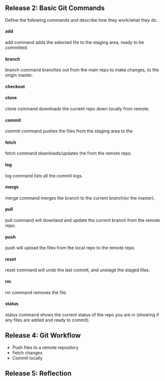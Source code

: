 ## Release 2: Basic Git Commands
Define the following commands and describe how they work/what they do.  


#### add
<!-- Your defnition here -->
add command adds the selected file to the staging area, ready to be committed.

#### branch
<!-- Your defnition here -->
branch command branches out from the main repo to make changes, to the origin master.

#### checkout
<!-- Your defnition here -->

#### clone
<!-- Your defnition here -->

clone command downloads the current repo down locally from remote.

#### commit
<!-- Your defnition here -->

commit command pushes the files from the staging area to the 

#### fetch
<!-- Your defnition here -->

fetch command downloads/updates the from the remote repo.

#### log
<!-- Your defnition here -->

log command lists all the commit logs.

#### merge
<!-- Your defnition here -->

merge command merges the branch to the current branch(or the master).

#### pull
<!-- Your defnition here -->

pull command will downlaod and update the current branch from the remote repo.

#### push
<!-- Your defnition here -->

push will upload the files from the local repo to the remote repo.

#### reset
<!-- Your defnition here -->

reset command will undo the last commit, and unstage the staged files.

#### rm
<!-- Your defnition here -->

rm command removes the file.

#### status

status command shows the current status of the repo you are in (showing if any files are added and ready to commit).

## Release 4: Git Workflow

- Push files to a remote repository
- Fetch changes
- Commit locally

## Release 5: Reflection
